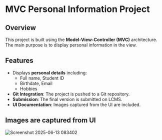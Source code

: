 # MVC Personal Information Project

## Overview
This project is built using the **Model-View-Controller (MVC)** architecture. The main purpose is to display personal information in the view.

## Features
- Displays **personal details** including:
  - Full name, Student ID
  - Birthdate, Email
  - Hobbies
- **Git Integration**: The project is pushed to a Git repository.
- **Submission**: The final version is submitted on LCMS.
- **UI Documentation**: Images captured from the UI are included.

## Images are captured from UI
![Screenshot 2025-06-13 083402](https://github.com/user-attachments/assets/70c0c413-0684-4a99-aea4-13c3433154ed)

